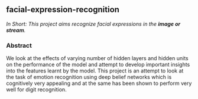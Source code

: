 ## facial-expression-recognition

_In Short: This project aims recognize facial expressions in the **image or stream**._


### Abstract
We look at the effects of varying number of hidden layers and hidden units on the performance of the model and attempt to develop important insights into the features learnt by the model. 
This project is an attempt to look at the task of emotion recognition using deep belief networks which is cognitively very appealing and at the same has been shown to perform very well for digit recognition.


